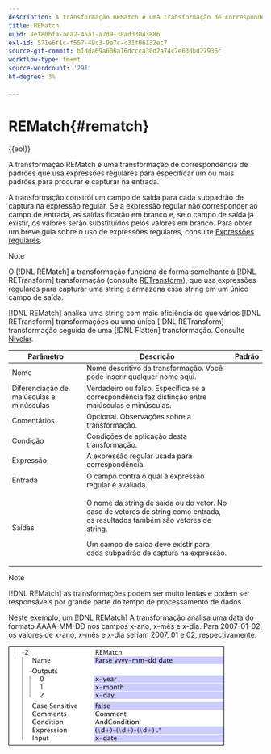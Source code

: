 ```yaml
---
description: A transformação REMatch é uma transformação de correspondência de padrões que usa expressões regulares para especificar um ou mais padrões para procurar e capturar na entrada.
title: REMatch
uuid: 8ef80bfa-aea2-45a1-a7d9-38ad33043886
exl-id: 571e6f1c-f557-49c3-9e7c-c31f06132ec7
source-git-commit: b1dda69a606a16dccca30d2a74c7e63dbd27936c
workflow-type: tm+mt
source-wordcount: '291'
ht-degree: 3%

---
```


# REMatch{#rematch}

{{eol}}

A transformação REMatch é uma transformação de correspondência de padrões que usa expressões regulares para especificar um ou mais padrões para procurar e capturar na entrada.

A transformação constrói um campo de saída para cada subpadrão de captura na expressão regular. Se a expressão regular não corresponder ao campo de entrada, as saídas ficarão em branco e, se o campo de saída já existir, os valores serão substituídos pelos valores em branco. Para obter um breve guia sobre o uso de expressões regulares, consulte [Expressões regulares](../../../../../home/c-dataset-const-proc/c-reg-exp.md#concept-070077baa419475094ef0469e92c5b9c).

>[!NOTE]
>
>O [!DNL REMatch] a transformação funciona de forma semelhante à [!DNL RETransform] transformação (consulte [RETransform](../../../../../home/c-dataset-const-proc/c-data-trans/c-transf-types/c-standard-transf/c-retransform.md#concept-23f80aa0bc204565b337e5c4931f6a74)), que usa expressões regulares para capturar uma string e armazena essa string em um único campo de saída.

[!DNL REMatch] analisa uma string com mais eficiência do que vários [!DNL RETransform] transformações ou uma única [!DNL RETransform] transformação seguida de uma [!DNL Flatten] transformação. Consulte [Nivelar](../../../../../home/c-dataset-const-proc/c-data-trans/c-transf-types/c-standard-transf/c-flatten.md#concept-7acd351a6d2444bd960ca412ae3333ce).

<table id="table_7077578512B249E986BC79AE770CBD9A"> 
 <thead> 
  <tr> 
   <th colname="col1" class="entry"> Parâmetro </th> 
   <th colname="col2" class="entry"> Descrição </th> 
   <th colname="col3" class="entry"> Padrão </th> 
  </tr> 
 </thead>
 <tbody> 
  <tr> 
   <td colname="col1"> Nome </td> 
   <td colname="col2"> Nome descritivo da transformação. Você pode inserir qualquer nome aqui. </td> 
   <td colname="col3"></td> 
  </tr> 
  <tr> 
   <td colname="col1"> Diferenciação de maiúsculas e minúsculas </td> 
   <td colname="col2"> Verdadeiro ou falso. Especifica se a correspondência faz distinção entre maiúsculas e minúsculas. </td> 
   <td colname="col3"></td> 
  </tr> 
  <tr> 
   <td colname="col1"> Comentários </td> 
   <td colname="col2"> Opcional. Observações sobre a transformação. </td> 
   <td colname="col3"></td> 
  </tr> 
  <tr> 
   <td colname="col1"> Condição </td> 
   <td colname="col2"> Condições de aplicação desta transformação. </td> 
   <td colname="col3"></td> 
  </tr> 
  <tr> 
   <td colname="col1"> Expressão </td> 
   <td colname="col2"> A expressão regular usada para correspondência. </td> 
   <td colname="col3"></td> 
  </tr> 
  <tr> 
   <td colname="col1"> Entrada </td> 
   <td colname="col2"> O campo contra o qual a expressão regular é avaliada. </td> 
   <td colname="col3"></td> 
  </tr> 
  <tr> 
   <td colname="col1"> Saídas </td> 
   <td colname="col2"> <p>O nome da string de saída ou do vetor. No caso de vetores de string como entrada, os resultados também são vetores de string. </p> <p> Um campo de saída deve existir para cada subpadrão de captura na expressão. </p> </td> 
   <td colname="col3"></td> 
  </tr> 
 </tbody> 
</table>

>[!NOTE]
>
>[!DNL REMatch] as transformações podem ser muito lentas e podem ser responsáveis por grande parte do tempo de processamento de dados.

Neste exemplo, um [!DNL REMatch] A transformação analisa uma data do formato AAAA-MM-DD nos campos x-ano, x-mês e x-dia. Para 2007-01-02, os valores de x-ano, x-mês e x-dia seriam 2007, 01 e 02, respectivamente.

![](assets/cfg_TransformationType_REMatch.png)
